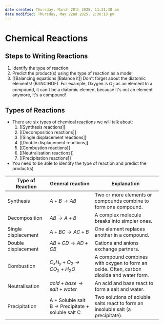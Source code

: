 ```yaml
---
date created: Thursday, March 20th 2025, 11:21:30 am
date modified: Thursday, May 22nd 2025, 2:30:10 pm
---
```


# Chemical Reactions
## Steps to Writing Reactions
1. Identify the type of reaction
2. Predict the product(s) using the type of reaction as a model
3. [[Balancing equations |Balance it]]
Don't forget about the diatomic elements! (BrINClHOF). For example, Oxygen is $O_{2}$ as an element
In a compound, it can't be a diatomic element because it's not an element anymore, it's a compound!
## Types of Reactions
- There are six types of chemical reactions we will talk about:
	1. [[Synthesis reactions]]
	2. [[Decomposition reactions]]
	3. [[Single displacement reactions]]
	4. [[Double displacement reactions]]
	5. [[Combustion reactions]]
	6. [[Neutralisation reactions]]
	7. [[Precipitation reactions]]
- You need to be able to identify the type of reaction and predict the product(s)

| Type of Reaction    | General reaction                                      | Explanation                                                                             |
| ------------------- | ----------------------------------------------------- | --------------------------------------------------------------------------------------- |
| Synthesis           | $A+B\to AB$                                           | Two or more elements or compounds combine to form one compound.                         |
| Decomposition       | $AB\to A+B$                                           | A complex molecule breaks into simpler ones.                                            |
| Single displacement | $A+BC\to AC+B$                                        | One element replaces another in a compound.                                             |
| Double displacement | $AB+CD\to AD+CB$                                      | Cations and anions exchange partners.                                                   |
| Combustion          | $C_{x}H_{y}+O_{2}\to CO_{2}+H_{2}O$                   | A compound combines with oxygen to form an oxide. Often, carbon dioxide and water form. |
| Neutralisation      | $acid+base\to salt+water$                             | An acid and base react to form a salt and water.                                        |
| Precipitation       | A + Soluble salt B $\to$ Precipitate + soluble salt C | Two solutions of soluble salts react to form an insoluble salt (a precipitate).         |
